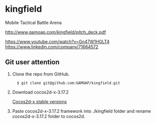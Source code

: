 # kingfield
Mobile Tactical Battle Arena

http://www.gamoap.com/kingfield/pitch_deck.pdf

https://www.youtube.com/watch?v=Gn47W1HGLT4
https://www.linkedin.com/company/71664572


Git user attention
-----------------------

1. Clone the repo from GitHub.

         $ git clone git@github.com:GAMOAP/kingfield.git

2. Download cocos2d-x-3.17.2

      [Cocos2d-x stable versions](http://www.cocos2d-x.org/download)

3. Paste cocos2d-x-3.17.2 framework into ./kingfield folder and rename cocos2d-x-3.17.2 folder to cocos2d.
